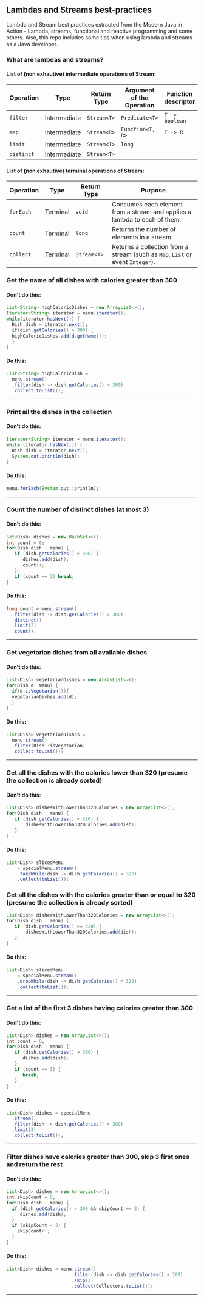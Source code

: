 ## Lambdas and Streams best-practices

Lambda and Stream best practices extracted from the Modern Java in Action - Lambda, streams, functional and reactive programming and some others. Also, this repo includes some tips when using lambda and streams as a Java developer.

### What are lambdas and streams?

#### List of (non exhautive) intermediate operations of Stream:
| Operation        | Type           | Return Type  | Argument of the Operation | Function descriptor |
| ---------------- |----------------| -------------| ------------------------- | ------------------- |
| `filter`      | Intermediate | `Stream<T>` | `Predicate<T>` | `T -> boolean` |
| `map`      | Intermediate | `Stream<R>` | `Function<T, R>` | `T -> R` |
| `limit`      | Intermediate | `Stream<T>` | `long` | |
| `distinct`      | Intermediate | `Stream<T>` |  | |

#### List of (non exhautive) terminal operations of Stream:

| Operation        | Type           | Return Type  | Purpose |
| ---------------- |----------------| -------------| ------------------------- |
| `forEach`      | Terminal | `void` | Consumes each element from a stream and applies a lambda to each of them.|
| `count`      | Terminal | `long` | Returns the number of elements in a stream.|
| `collect`      | Terminal | `Stream<T>` | Returns a collection from a stream (such as `Map`, `List` or event `Integer`). |

### Get the name of all dishes with calories greater than 300
#### Don't do this:
```java
List<String> highCaloricDishes = new ArrayList<>();
Iterator<String> iterator = menu.iterator();
while(iterator.hasNext()) {
  Dish dish = iterator.next();
  if(dish.getCalories() > 300) {
  highCaloricDishes.add(d.getName());
  }
}
```

#### Do this:

```java
List<String> highCaloricDish =
  menu.stream()
  .filter(dish -> dish.getCalories() > 300)
  .collect(toList());
```
---
### Print all the dishes in the collection
#### Don't do this:
```java
Iterator<String> iterator = menu.iterator();
while (iterator.hasNext()) {
  Dish dish = iterator.next();
  System.out.println(dish);
}
```

#### Do this:
```java
menu.forEach(System.out::println);
```
---
### Count the number of distinct dishes (at most 3)
#### Don't do this:
```java
Set<Dish> dishes = new HashSet<>();
int count = 0;
for(Dish dish : menu) {
   if (dish.getCalories() > 300) {
      dishes.add(dish);
      count++;
   }
   if (count == 3) break;
}

```
#### Do this:
```java
long count = menu.stream()
  .filter(dish -> dish.getCalories() > 300)
  .distinct()
  .limit(3)
  .count();
```
---
### Get vegetarian dishes from all available dishes
#### Don't do this:
```java
List<Dish> vegetarianDishes = new ArrayList<>();
for(Dish d: menu) {
  if(d.isVegetarian()){
  vegetarianDishes.add(d);
  }
}
```

#### Do this:
```java
List<Dish> vegetarianDishes =
  menu.stream()
  .filter(Dish::isVegetarian)
  .collect(toList());
```
---
### Get all the dishes with the calories lower than 320 (presume the collection is already sorted)
#### Don't do this:
```java
List<Dish> dishesWithLowerThan320Calories = new ArrayList<>();
for(Dish dish : menu) {
   if (dish.getCalories() < 320) {
       dishesWithLowerThan320Calories.add(dish);
   }	
}
```
#### Do this:
```java
List<Dish> slicedMenu
 	= specialMenu.stream()
 	.takeWhile(dish -> dish.getCalories() < 320)
 	.collect(toList());
```
### Get all the dishes with the calories greater than or equal to 320 (presume the collection is already sorted)
```java
List<Dish> dishesWithLowerThan320Calories = new ArrayList<>();
for(Dish dish : menu) {
   if (dish.getCalories() >= 320) {
       dishesWithLowerThan320Calories.add(dish);
   }	
}
```
#### Do this:
```java
List<Dish> slicedMenu
 	= specialMenu.stream()
 	.dropWhile(dish -> dish.getCalories() < 320)
 	.collect(toList());
```
---
### Get a list of the first 3 dishes having calories greater than 300
#### Don't do this:
```java
List<Dish> dishes = new ArrayList<>();
int count = 0;
for(Dish dish : menu) {
   if (dish.getCalories() > 300) {
      dishes.add(dish);
   }
   if (count == 3) {
      break;
   }
}
```
#### Do this:
```java
List<Dish> dishes = specialMenu
  .stream()
  .filter(dish -> dish.getCalories() > 300)
  .limit(3)
  .collect(toList()); 
```
---
### Filter dishes have calories greater than 300, skip 3 first ones and return the rest
#### Don't do this:
```java
List<Dish> dishes = new ArrayList<>();
int skipCount = 0;
for(Dish dish : menu) {
  if (dish.getCalories() > 300 && skipCount == 3) {
     dishes.add(dish);
  }
  if (skipCount < 3) {
    skipCount++; 
  }
}
```
#### Do this:
```java
List<Dish> dishes = menu.stream()
                        .filter(dish -> dish.getCalories() > 300)
                        .skip(3)
                        .collect(Collectors.toList());
```
---
